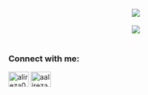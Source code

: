 
<br/>  

<div align="center"><img src="https://github-readme-stats.vercel.app/api?username=Alireza009d&theme=dark&hide_border=false&include_all_commits=false&count_private=true" align="center" /></div>  

<br/>  

<div align="center"><img src="https://github-readme-stats.vercel.app/api/top-langs/?username=Alireza009d&hide_border=true&layout=compact&theme=dark" align="center" /></div>  

<br/>  


<h3 align="left">Connect with me:</h3>
<p align="left">
<a href="https://linkedin.com/in/alireza009d" target="blank"><img align="center" src="https://raw.githubusercontent.com/rahuldkjain/github-profile-readme-generator/master/src/images/icons/Social/linked-in-alt.svg" alt="alireza009d" height="30" width="40" /></a>
<a href="https://discord.gg/aalirezaa" target="blank"><img align="center" src="https://raw.githubusercontent.com/rahuldkjain/github-profile-readme-generator/master/src/images/icons/Social/discord.svg" alt="aalirezaa" height="30" width="40" /></a>
</p>
